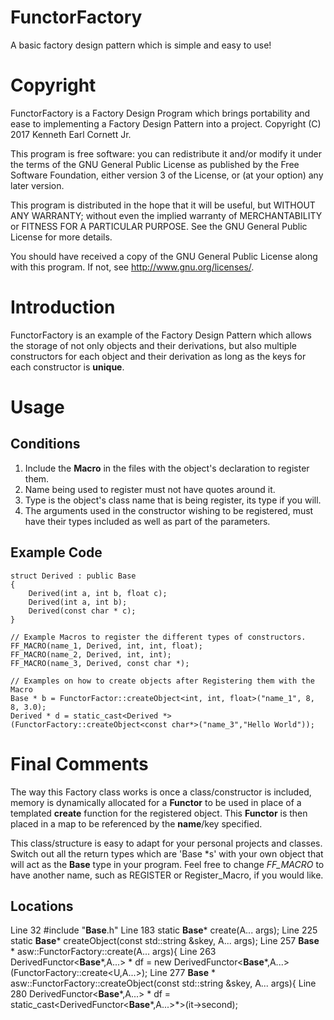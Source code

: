 # FunctorFactory
A basic factory design pattern which is simple and easy to use!

# Copyright
FunctorFactory is a Factory Design Program which brings portability
and ease to implementing a Factory Design Pattern into a project.
Copyright (C) 2017  Kenneth Earl Cornett Jr.

This program is free software: you can redistribute it and/or modify
it under the terms of the GNU General Public License as published by
the Free Software Foundation, either version 3 of the License, or
(at your option) any later version.
 
This program is distributed in the hope that it will be useful,
but WITHOUT ANY WARRANTY; without even the implied warranty of
MERCHANTABILITY or FITNESS FOR A PARTICULAR PURPOSE.  See the
GNU General Public License for more details.

You should have received a copy of the GNU General Public License
along with this program.  If not, see <http://www.gnu.org/licenses/>.

# Introduction
FunctorFactory is an example of the Factory Design Pattern which allows
the storage of not only objects and their derivations, but also multiple
constructors for each object and their derivation as long as the keys
for each constructor is **unique**.

# Usage
## Conditions
 1. Include the **Macro** in the files with the object's declaration to
 register them.
 2. Name being used to register must not have quotes around it.
 3. Type is the object's class name that is being register, its type if
 you will.
 4. The arguments used in the constructor wishing to be registered, must
 have their types included as well as part of the parameters.
 
## Example Code
    struct Derived : public Base
    {
        Derived(int a, int b, float c);
        Derived(int a, int b);
        Derived(const char * c);
    }
    
    // Example Macros to register the different types of constructors.
    FF_MACRO(name_1, Derived, int, int, float);
    FF_MACRO(name_2, Derived, int, int);
    FF_MACRO(name_3, Derived, const char *);
    
    // Examples on how to create objects after Registering them with the Macro
    Base * b = FunctorFactor::createObject<int, int, float>("name_1", 8, 8, 3.0);
    Derived * d = static_cast<Derived *>(FunctorFactory::createObject<const char*>("name_3","Hello World"));

# Final Comments
The way this Factory class works is once a class/constructor is included,
memory is dynamically allocated for a **Functor** to be used in place of a
templated **create** function for the registered object.  This **Functor** is
then placed in a map to be referenced by the **name**/key specified.

This class/structure is easy to adapt for your personal projects and classes.
Switch out all the return types which are 'Base \*s' with your own object that
will act as the **Base** type in your program.  Feel free to change *FF_MACRO* to
have another name, such as REGISTER or Register_Macro, if you would like.

## Locations
Line 32
 #include "**Base**.h"
Line 183
 static **Base**\* create(A... args);
Line 225
 static **Base**\* createObject(const std::string &skey, A... args);
Line 257
 **Base** \* asw::FunctorFactory::create(A... args){
Line 263
 DerivedFunctor<**Base**\*,A...> \* df = new DerivedFunctor<**Base**\*,A...>(FunctorFactory::create<U,A...>);
Line 277
 **Base** \* asw::FunctorFactory::createObject(const std::string &skey, A... args){
Line 280
 DerivedFunctor<**Base**\*,A...> \* df = static_cast<DerivedFunctor<**Base**\*,A...>\*>(it->second);
